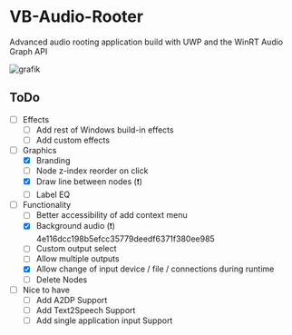 # VB-Audio-Rooter
Advanced audio rooting application build with UWP and the WinRT Audio Graph API   

![grafik](https://user-images.githubusercontent.com/55882808/130145152-97d6a86b-e654-4faf-b57a-1393997645be.png)

## ToDo
 - [ ] Effects
    - [ ] Add rest of Windows build-in effects
    - [ ] Add custom effects
 - [ ] Graphics
    - [x] Branding
    - [ ] Node z-index reorder on click
    - [x] Draw line between nodes (❗)
    - [ ] Label EQ
 - [ ] Functionality
    - [ ] Better accessibility of add context menu 
    - [x] Background audio (❗) 4e116dcc198b5efcc35779deedf6371f380ee985
    - [ ] Custom output select
    - [ ] Allow multiple outputs 
    - [x] Allow change of input device / file / connections during runtime
    - [ ] Delete Nodes
 - [ ] Nice to have
    - [ ] Add A2DP Support
    - [ ] Add Text2Speech Support
    - [ ] Add single application input Support
